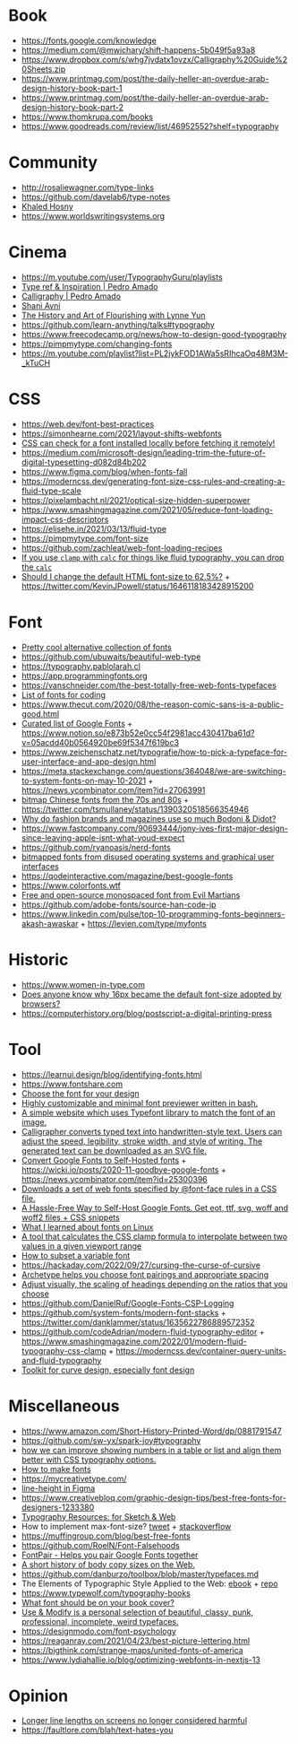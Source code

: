 # Book

- https://fonts.google.com/knowledge
- https://medium.com/@mwichary/shift-happens-5b049f5a93a8
- https://www.dropbox.com/s/whg7jvdatx1ovzx/Calligraphy%20Guide%20Sheets.zip
- https://www.printmag.com/post/the-daily-heller-an-overdue-arab-design-history-book-part-1
- https://www.printmag.com/post/the-daily-heller-an-overdue-arab-design-history-book-part-2
- https://www.thomkrupa.com/books
- https://www.goodreads.com/review/list/46952552?shelf=typography

# Community

- http://rosaliewagner.com/type-links
- https://github.com/davelab6/type-notes
- [Khaled Hosny](https://twitter.com/KhaledGhetas)
- https://www.worldswritingsystems.org

# Cinema

- https://m.youtube.com/user/TypographyGuru/playlists
- [Type ref & Inspiration | Pedro Amado](https://m.youtube.com/playlist?list=PLEz9y19-UrRajPM9PTV4xZK8h5x6fzeLG)
- [Calligraphy | Pedro Amado](https://m.youtube.com/playlist?list=PLEz9y19-UrRYtG5jiDmlOlsTXnZJ7HKN6)
- [Shani Avni](https://www.shaniavni.com/#comp-jjrbxl0r)
- [The History and Art of Flourishing with Lynne Yun](https://www.crowdcast.io/e/history-of-flourishing)
- https://github.com/learn-anything/talks#typography
- https://www.freecodecamp.org/news/how-to-design-good-typography
- https://pimpmytype.com/changing-fonts
- https://m.youtube.com/playlist?list=PL2jykFOD1AWa5sRIhcaOq48M3M-_kTuCH

# CSS

- https://web.dev/font-best-practices
- https://simonhearne.com/2021/layout-shifts-webfonts
- [CSS can check for a font installed locally before fetching it remotely!](https://twitter.com/argyleink/status/1223026734817087488)
- https://medium.com/microsoft-design/leading-trim-the-future-of-digital-typesetting-d082d84b202
- https://www.figma.com/blog/when-fonts-fall
- https://moderncss.dev/generating-font-size-css-rules-and-creating-a-fluid-type-scale
- https://pixelambacht.nl/2021/optical-size-hidden-superpower
- https://www.smashingmagazine.com/2021/05/reduce-font-loading-impact-css-descriptors
- https://elisehe.in/2021/03/13/fluid-type
- https://pimpmytype.com/font-size
- https://github.com/zachleat/web-font-loading-recipes
- [If you use `clamp` with `calc` for things like fluid typography, you can drop the `calc`](https://twitter.com/stefanjudis/status/1545837995047243779)
- [Should I change the default HTML font-size to 62.5%?](https://fedmentor.dev/posts/rem-html-font-size-hack) + https://twitter.com/KevinJPowell/status/1646118183428915200

# Font

- [Pretty cool alternative collection of fonts](https://typespecimens.io)
- https://github.com/ubuwaits/beautiful-web-type
- https://typography.pablolarah.cl
- https://app.programmingfonts.org
- https://vanschneider.com/the-best-totally-free-web-fonts-typefaces
- [List of fonts for coding](https://github.com/Gaafar/dev-fonts)
- https://www.thecut.com/2020/08/the-reason-comic-sans-is-a-public-good.html
- [Curated list of Google Fonts](https://twitter.com/mackenziechild/status/1332384565835534336) + https://www.notion.so/e873b52e0cc54f2981acc430417ba61d?v=05acdd40b0564920be69f5347f619bc3
- https://www.zeichenschatz.net/typografie/how-to-pick-a-typeface-for-user-interface-and-app-design.html
- https://meta.stackexchange.com/questions/364048/we-are-switching-to-system-fonts-on-may-10-2021 + https://news.ycombinator.com/item?id=27063991
- [bitmap Chinese fonts from the 70s and 80s](https://library.stanford.edu/node/172367) + https://twitter.com/tsmullaney/status/1390320518566354946
- [Why do fashion brands and magazines use so much Bodoni & Didot?](https://ilovetypography.com/2021/07/15/ask-ilt-fashion-fonts)
- https://www.fastcompany.com/90693444/jony-ives-first-major-design-since-leaving-apple-isnt-what-youd-expect
- https://github.com/ryanoasis/nerd-fonts
- [bitmapped fonts from disused operating systems and graphical user interfaces](https://github.com/robhagemans/hoard-of-bitfonts)
- https://qodeinteractive.com/magazine/best-google-fonts
- https://www.colorfonts.wtf
- [Free and open-source monospaced font from Evil Martians](https://github.com/evilmartians/mono)
- https://github.com/adobe-fonts/source-han-code-jp
- https://www.linkedin.com/pulse/top-10-programming-fonts-beginners-akash-awaskar + https://levien.com/type/myfonts 

# Historic

- https://www.women-in-type.com
- [Does anyone know why 16px became the default font-size adopted by browsers?](https://twitter.com/hj_chen/status/1476100972799676417)
- https://computerhistory.org/blog/postscript-a-digital-printing-press

# Tool

- https://learnui.design/blog/identifying-fonts.html
- https://www.fontshare.com
- [Choose the font for your design](https://fontflipper.com)
- [Highly customizable and minimal font previewer written in bash.](https://github.com/sdushantha/fontpreview)
- [A simple website which uses Typefont library to match the font of an image.](https://github.com/dcorvasce/typefont-matcher)
- [Calligrapher converts typed text into handwritten-style text. Users can adjust the speed, legibility, stroke width, and style of writing. The generated text can be downloaded as an SVG file.](https://www.calligrapher.ai)
- [Convert Google Fonts to Self-Hosted fonts](https://wicki.io/google-fonts-converter) + https://wicki.io/posts/2020-11-goodbye-google-fonts + https://news.ycombinator.com/item?id=25300396
- [Downloads a set of web fonts specified by @font-face rules in a CSS file.](https://github.com/mmastrac/webfont-dl)
- [A Hassle-Free Way to Self-Host Google Fonts. Get eot, ttf, svg, woff and woff2 files + CSS snippets](https://github.com/majodev/google-webfonts-helper)
- [What I learned about fonts on Linux](https://blog.ngzhian.com/what-i-learned-about-fonts.html)
- [A tool that calculates the CSS clamp formula to interpolate between two values in a given viewport range](https://github.com/9elements/min-max-calculator)
- [How to subset a variable font](https://clagnut.com/blog/2418)
- https://hackaday.com/2022/09/27/cursing-the-curse-of-cursive
- [Archetype helps you choose font pairings and appropriate spacing](https://archetypeapp.com)
- [Adjust visually, the scaling of headings depending on the ratios that you choose](https://github.com/jeremychurch/type-scale)
- https://github.com/DanielRuf/Google-Fonts-CSP-Logging
- https://github.com/system-fonts/modern-font-stacks + https://twitter.com/danklammer/status/1635622786889572352
- https://github.com/codeAdrian/modern-fluid-typography-editor + https://www.smashingmagazine.com/2022/01/modern-fluid-typography-css-clamp + https://moderncss.dev/container-query-units-and-fluid-typography
- [Toolkit for curve design, especially font design](https://www.levien.com/spiro)

# Miscellaneous

- https://www.amazon.com/Short-History-Printed-Word/dp/0881791547
- https://github.com/sw-yx/spark-joy#typography
- [how we can improve showing numbers in a table or list and align them better with CSS typography options.](https://www.robinrendle.com/notes/the-smallest-difference.html)
- [How to make fonts](https://twitter.com/hellonehha/status/1195987851252363264)
- https://mycreativetype.com/
- [line-height in Figma](https://twitter.com/argyleink/status/1206439509719564288)
- https://www.creativebloq.com/graphic-design-tips/best-free-fonts-for-designers-1233380
- [Typography Resources: for Sketch & Web](https://pnowell.com/net-typography)
- How to implement max-font-size? [tweet](https://twitter.com/starsandrobots/status/1199757377286754309) + [stackoverflow](https://stackoverflow.com/questions/40528290/how-to-implement-max-font-size/53146935#53146935)
- https://muffingroup.com/blog/best-free-fonts
- https://github.com/RoelN/Font-Falsehoods
- [FontPair - Helps you pair Google Fonts together](https://fontpair.co)
- [A short history of body copy sizes on the Web.](https://fvsch.com/body-copy-sizes)
- https://github.com/danburzo/toolbox/blob/master/typefaces.md
- The Elements of Typographic Style Applied to the Web: [ebook](http://webtypography.net/toc) + [repo](https://github.com/clagnut/webtypography)
- https://www.typewolf.com/typography-books
- [What font should be on your book cover?](https://twitter.com/PulpLibrarian/status/1222125153066323968)
- [Use & Modify is a personal selection of beautiful, classy, punk, professional, incomplete, weird typefaces.](https://usemodify.com)
- https://designmodo.com/font-psychology
- https://reaganray.com/2021/04/23/best-picture-lettering.html
- https://bigthink.com/strange-maps/united-fonts-of-america
- https://www.lydiahallie.io/blog/optimizing-webfonts-in-nextjs-13

# Opinion

- [Longer line lengths on screens no longer considered harmful](https://designregression.com/article/line-length-revisited-following-the-research)
- https://faultlore.com/blah/text-hates-you
